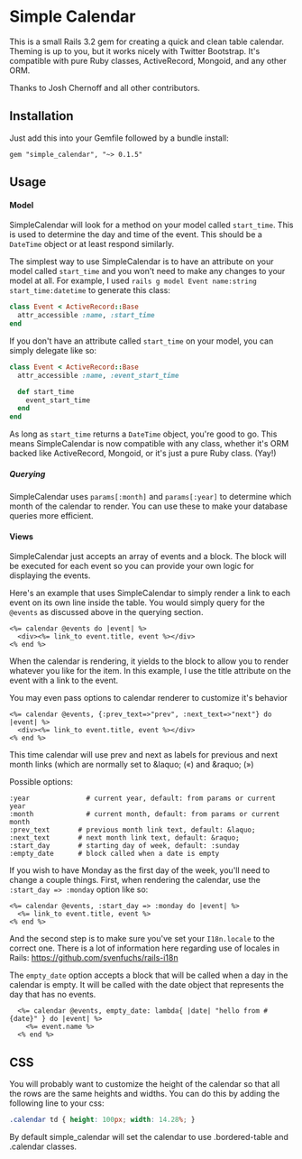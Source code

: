 Simple Calendar
===============

This is a small Rails 3.2 gem for creating a quick and clean table calendar.
Theming is up to you, but it works nicely with Twitter Bootstrap. It's
compatible with pure Ruby classes, ActiveRecord, Mongoid, and any other
ORM.

Thanks to Josh Chernoff and all other contributors.

Installation
------------

Just add this into your Gemfile followed by a bundle install:

    gem "simple_calendar", "~> 0.1.5"

Usage
-----

#### Model

SimpleCalendar will look for a method on your model called `start_time`.
This is used to determine the day and time of the event. This should be
a `DateTime` object or at least respond similarly.

The simplest way to use SimpleCalendar is to have an attribute on your
model called `start_time` and you won't need to make any changes to your
model at all. For example, I used `rails g model Event name:string
start_time:datetime` to generate this class:

```ruby
class Event < ActiveRecord::Base
  attr_accessible :name, :start_time
end
```

If you don't have an attribute called `start_time` on your model, you
can simply delegate like so:

```ruby
class Event < ActiveRecord::Base
  attr_accessible :name, :event_start_time

  def start_time
    event_start_time
  end
end
```

As long as `start_time` returns a `DateTime` object, you're good to go.
This means SimpleCalendar is now compatible with any class, whether it's
ORM backed like ActiveRecord, Mongoid, or it's just a pure Ruby class.
(Yay!)

##### Querying

SimpleCalendar uses `params[:month]` and `params[:year]` to determine
which month of the calendar to render. You can use these to make your
database queries more efficient.

#### Views

SimpleCalendar just accepts an array of events and a block. The block
will be executed for each event so you can provide your own logic for
displaying the events.

Here's an example that uses SimpleCalendar to simply render a link to
each event on its own line inside the table. You would simply query for
the `@events` as discussed above in the querying section.

```erb
<%= calendar @events do |event| %>
  <div><%= link_to event.title, event %></div>
<% end %>
```

When the calendar is rendering, it yields to the block to allow you to
render whatever you like for the item. In this example, I use the title
attribute on the event with a link to the event.

You may even pass options to calendar renderer to customize it's behavior

```erb
<%= calendar @events, {:prev_text=>"prev", :next_text=>"next"} do |event| %>
  <div><%= link_to event.title, event %></div>
<% end %>
```

This time calendar will use prev and next as labels for previous and next month
links (which are normally set to &amp;laquo; (&laquo;) and &amp;raquo; (&raquo;)

Possible options:

    :year	           # current year, default: from params or current year
    :month		       # current month, default: from params or current month
    :prev_text       # previous month link text, default: &laquo;
    :next_text       # next month link text, default: &raquo;
    :start_day       # starting day of week, default: :sunday
    :empty_date      # block called when a date is empty

If you wish to have Monday as the first day of the week, you'll need to
change a couple things. First, when rendering the calendar, use the
`:start_day => :monday` option like so:

```erb
<%= calendar @events, :start_day => :monday do |event| %>
  <%= link_to event.title, event %>
<% end %>
```

And the second step is to make sure you've set your `I18n.locale` to the
correct one. There is a lot of information here regarding use of locales in Rails:
https://github.com/svenfuchs/rails-i18n

The `empty_date` option accepts a block that will be called when a day
in the calendar is empty. It will be called with the date object that
represents the day that has no events.

```erb
  <%= calendar @events, empty_date: lambda{ |date| "hello from #{date}" } do |event| %>
    <%= event.name %>
  <% end %>
```

CSS
---

You will probably want to customize the height of the calendar so that
all the rows are the same heights and widths. You can do this by adding
the following line to your css:

```css
.calendar td { height: 100px; width: 14.28%; }
```

By default simple_calendar will set the calendar to use .bordered-table
and .calendar classes.
